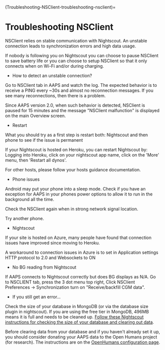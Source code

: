 (Troubleshooting-NSClient-troubleshooting-nsclient)=

# Troubleshooting NSClient

NSClient relies on stable communication with Nightscout. An unstable connection leads to synchronization errors and high data usage.

If nobody is following you on Nightscout you can choose to pause NSClient to save battery life or you can choose to setup NSClient so that it only connects when on Wi-Fi and/or during charging.

- How to detect an unstable connection?

Go to NSClient tab in AAPS and watch the log. The expected behavior is to receive a PING every ~30s and almost no reconnection messages. If you see many reconnections, then there is a problem.

Since AAPS version 2.0, when such behavior is detected, NSClient is paused for 15 minutes and the message "NSClient malfunction" is displayed on the main Overview screen.

- Restart

What you should try as a first step is restart both: Nightscout and then phone to see if the issue is permanent

If your Nightscout is hosted on Heroku, you can restart Nightscout by: Logging into Heroku, click on your nightscout app name, click on the 'More' menu, then 'Restart all dynos'.

For other hosts, please follow your hosts guidance documentation.

- Phone issues

Android may put your phone into a sleep mode. Check if you have an exception for AAPS in your phones power options to allow it to run in the background all the time.

Check the NSClient again when in strong network signal location.

Try another phone.

- Nightscout

If your site is hosted on Azure, many people have found that connection issues have improved since moving to Heroku.

A workaround to connection issues in Azure is to set in Application settings HTTP protocol to 2.0 and Websockets to ON

- No BG reading from Nightscout

If AAPS connects to Nightscout correctly but does BG displays as N/A. Go to NSCLIENT tab, press the 3 dot menu top right, Click NSClient Preferences -> Synchronization turn on "Receive/backfill CGM data".

- If you still get an error...

Check the size of your database in MongoDB (or via the database size plugin in nightscout). If you are using the free tier in MongoDB, 496MB means it is full and needs to be cleaned up. [Follow these Nightscout instructions for checking the size of your database and clearing out data](https://nightscout.github.io/troubleshoot/troublehoot/#database-full).

Before clearing data from your database and if you haven't already set it up, you should consider donating your AAPS data to the Open Humans project (for research). The instructions are on the [OpenHumans configuration page](../Configuration/OpenHumans).
